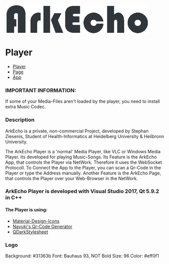 ![Logo](player/arkecho_player/Resources/arkecho_logo/arkecho_logo_whole_dark.png)

# Player

- [Player](https://github.com/stephan-z/arkecho_player)
- [Page](https://github.com/stephan-z/arkecho_page)
- [App](https://github.com/stephan-z/arkecho_app)

### IMPORTANT INFORMATION:
If some of your Media-Files aren't loaded by the player, you need to install extra Music Codec.

### Description
ArkEcho is a private, non-commercial Project, developed by Stephan Ziesenis, Student of Health-Informatics at Heidelberg University & Heilbronn University.

The ArkEcho Player is a 'normal' Media Player, like VLC or Windows Media Player. Its developed for playing Music-Songs.
Its Feature is the ArkEcho App, that controls the Player via NetWork. Therefore it uses the WebSocket Protocoll.
To Connect the App to the Player, you can scan a Qr-Code in the Player or type the Address manually.
Another Feature is the ArkEcho Page, that controls the Player over your Web-Browser in the NetWork.

### ArkEcho Player is developed with Visual Studio 2017, Qt 5.9.2 in C++
#### The Player is using:
- [Material-Design-Icons](https://github.com/google/material-design-icons)
- [Nayuki's Qr-Code Generator](https://github.com/nayuki/QR-Code-generator)
- [QDarkStylesheet](https://github.com/ColinDuquesnoy/QDarkStyleSheet)

### Logo
Background:	#31363b
Font:		Bauhaus 93, NOT Bold
Size:		96
Color:		#eff0f1